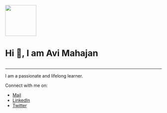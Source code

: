 <!-- <p display="flex" flex-direction="coloumn">
    <img align="left" src="https://cdn.dribbble.com/users/1277312/screenshots/14733298/media/39b1045e593737587dd60e42c8422d1f.gif" width="100"/>
    <h1>Hi 👋, I am <b>Avi Mahajan</b></h1>
</p>
</hr>
- I am a passionate and life long learner 

Connect with me on:
- <a href="mailto:kishnayc@gmail.com">Mail</a>
- <a href="https://www.linkedin.com/in/avi-mahajan-62a10a247/">LinkedIn</a>
- <a href="https://twitter.com/Kishna2401">Twitter</a> -->
<div style="display: flex; flex-direction: column;">
  <img align="left" src="https://cdn.dribbble.com/users/1277312/screenshots/14733298/media/39b1045e593737587dd60e42c8422d1f.gif" width="100"/>
  <h1>Hi 👋, I am <b>Avi Mahajan</b></h1>
</div>
<hr>
<p>I am a passionate and lifelong learner.</p>

Connect with me on:
<ul>
  <li><a href="mailto:kishnayc@gmail.com">Mail</a></li>
  <li><a href="https://www.linkedin.com/in/avi-mahajan-62a10a247/">LinkedIn</a></li>
  <li><a href="https://twitter.com/Kishna2401">Twitter</a></li>
</ul>